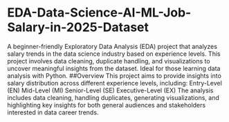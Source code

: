 # EDA-Data-Science-AI-ML-Job-Salary-in-2025-Dataset
A beginner-friendly Exploratory Data Analysis (EDA) project that analyzes salary trends in the data science industry based on experience levels. This project involves data cleaning, duplicate handling, and visualizations to uncover meaningful insights from the dataset. Ideal for those learning data analysis with Python.
##Overview
This project aims to provide insights into salary distribution across different experience levels, including:
Entry-Level (EN)
Mid-Level (MI)
Senior-Level (SE)
Executive-Level (EX)
The analysis includes data cleaning, handling duplicates, generating visualizations, and highlighting key insights for both general audiences and stakeholders interested in data career trends.

